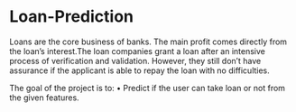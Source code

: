 # Loan-Prediction
Loans are the core business of banks. The main profit comes directly from  the loan’s interest.The loan companies grant a loan after an intensive  process of verification and validation. However, they still don’t have  assurance if the applicant is able to repay the loan with no difficulties.

The goal of the project is to:
            • Predict if the user can take loan or not from the given features.
